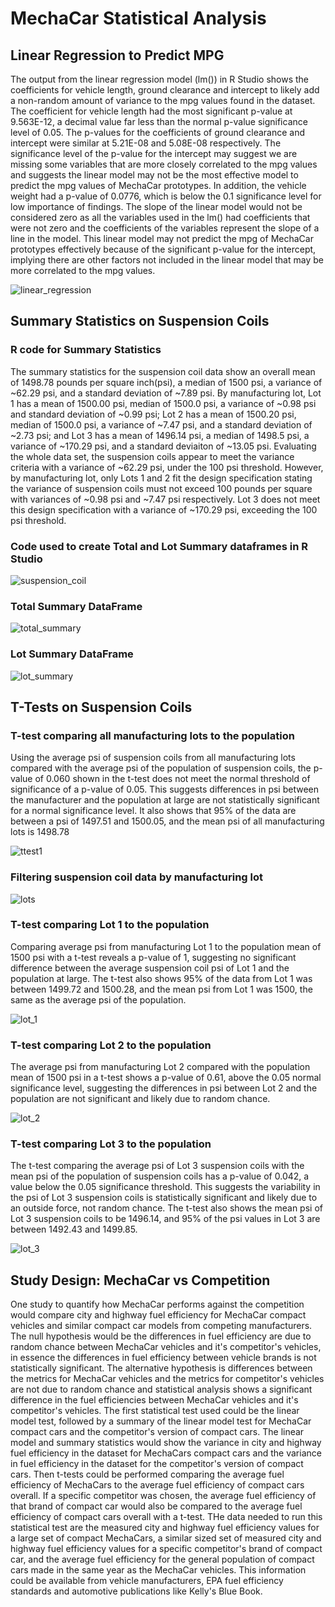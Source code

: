 
# MechaCar Statistical Analysis


## Linear Regression to Predict MPG


The output from the linear regression model (lm()) in R Studio shows the coefficients for vehicle length, ground clearance and intercept to likely add a non-random amount of variance to the mpg values found in the dataset.  The coefficient for vehicle length had the most significant p-value at 9.563E-12, a decimal value far less than the normal p-value significance level of 0.05.  The p-values for the coefficients of ground clearance and intercept were similar at 5.21E-08 and 5.08E-08 respectively.  The significance level of the p-value for the intercept may suggest we are missing some variables that are more closely correlated to the mpg values and suggests the linear model may not be the most effective model to predict the mpg values of MechaCar prototypes.  In addition, the vehicle weight had a p-value of 0.0776, which is below the 0.1 significance level for low importance of findings.  The slope of the linear model would not be considered zero as all the variables used in the lm() had coefficients that were not zero and the coefficients of the variables represent the slope of a line in the model.  This linear model may not predict the mpg of MechaCar prototypes effectively because of the significant p-value for the intercept, implying there are other factors not included in the linear model that may be more correlated to the mpg values.   

![linear_regression](https://user-images.githubusercontent.com/78699521/122134222-089a2980-cdf3-11eb-94dd-e1ec066bc7c1.png)


## Summary Statistics on Suspension Coils

### R code for Summary Statistics


The summary statistics for the suspension coil data show an overall mean of 1498.78 pounds per square inch(psi), a median of 1500 psi, a variance of ~62.29 psi, and a standard deviation of ~7.89 psi.  By manufacturing lot, Lot 1 has a mean of 1500.00 psi, median of 1500.0 psi, a variance of ~0.98 psi and standard deviation of ~0.99 psi; Lot 2 has a mean of 1500.20 psi, median of 1500.0 psi, a variance of ~7.47 psi, and a standard deviation of ~2.73 psi; and Lot 3 has a mean of 1496.14 psi, a median of 1498.5 psi, a variance of ~170.29 psi, and a standard deviaiton of ~13.05 psi.  Evaluating the whole data set, the suspension coils appear to meet the variance criteria with a variance of ~62.29 psi, under the 100 psi threshold.  However, by manufacturing lot, only  Lots 1 and 2 fit the design specification stating the variance of suspension coils must not exceed 100 pounds per square with variances of ~0.98 psi and ~7.47 psi respectively. Lot 3 does not meet this design specification with a variance of ~170.29 psi, exceeding the 100 psi threshold. 


### Code used to create Total and Lot Summary dataframes in R Studio


![suspension_coil](https://user-images.githubusercontent.com/78699521/122658632-79f41800-d124-11eb-9021-23b11505e3af.png)


### Total Summary DataFrame
![total_summary](https://user-images.githubusercontent.com/78699521/122658637-8e381500-d124-11eb-8617-f7bf200396be.png)


### Lot Summary DataFrame
![lot_summary](https://user-images.githubusercontent.com/78699521/122658642-942df600-d124-11eb-9ac8-f5504f1a0bac.png)


## T-Tests on Suspension Coils


### T-test comparing all manufacturing lots to the population
Using the average psi of suspension coils from all manufacturing lots compared with the average psi of the population of suspension coils, the p-value of 0.060 shown in the t-test does not meet the normal threshold of significance of a p-value of 0.05.  This suggests differences in psi between the manufacturer and the population at large are not statistically significant for a normal significance level.  It also shows that 95% of the data are between a psi of 1497.51 and 1500.05, and the mean psi of all manufacturing lots is 1498.78


![ttest1](https://user-images.githubusercontent.com/78699521/122690003-8edfb280-d1db-11eb-9a36-81818a0117e5.png)

### Filtering suspension coil data by manufacturing lot
![lots](https://user-images.githubusercontent.com/78699521/122690007-94d59380-d1db-11eb-85fb-2c7a601fc85d.png)


### T-test comparing Lot 1 to the population
Comparing average psi from manufacturing Lot 1 to the population mean of 1500 psi with a t-test reveals a p-value of 1, suggesting no significant difference between the average suspension coil psi of Lot 1 and the population at large.  The t-test also shows 95% of the data from Lot 1 was between 1499.72 and 1500.28, and the mean psi from Lot 1 was 1500, the same as the average psi of the population.


![lot_1](https://user-images.githubusercontent.com/78699521/122690010-999a4780-d1db-11eb-94bb-afe9bce9967f.png)


### T-test comparing Lot 2 to the population
The average psi from manufacturing Lot 2 compared with the population mean of 1500 psi in a t-test shows a p-value of 0.61, above the 0.05 normal significance level, suggesting the differences in psi between Lot 2 and the population are not significant and likely due to random chance.


![lot_2](https://user-images.githubusercontent.com/78699521/122690012-9dc66500-d1db-11eb-80b8-701831627a19.png)


### T-test comparing Lot 3 to the population
The t-test comparing the average psi of Lot 3 suspension coils with the mean psi of the population of suspension coils has a p-value of 0.042, a value below the 0.05 significance threshold.  This suggests the variability in the psi of Lot 3 suspension coils is statistically significant and likely due to an outside force, not random chance.  The t-test also shows the mean psi of Lot 3 suspension coils to be 1496.14, and 95% of the psi values in Lot 3 are between 1492.43 and 1499.85. 


![lot_3](https://user-images.githubusercontent.com/78699521/122690017-a28b1900-d1db-11eb-9e7f-2902eb75d8fe.png)


## Study Design: MechaCar vs Competition


One study to quantify how MechaCar performs against the competition would compare city and highway fuel efficiency for MechaCar compact vehicles and similar compact car models from competing manufacturers.  The null hypothesis would be the differences in fuel efficiency are due to random chance between MechaCar vehicles and it's competitor's vehicles, in essence the differences in fuel efficiency between vehicle brands is not statistically significant.  The alternative hypothesis is differences between the metrics for MechaCar vehicles and the metrics for competitor's vehicles are not due to random chance and statistical analysis shows a significant difference in the fuel efficiencies between MechaCar vehicles and it's competitor's vehicles.  The first statistical test used could be the linear model test, followed by a summary of the linear model test for MechaCar compact cars and the competitor's version of compact cars.  The linear model and summary statistics would show the variance in city and highway fuel efficiency in the dataset for  MechaCars compact cars and the variance in fuel efficiency in the dataset for the competitor's version of compact cars.  Then t-tests could be performed comparing the average fuel efficiency of MechaCars to the average fuel efficiency of compact cars overall.  If a specific competitor was chosen, the average fuel efficiency of that brand of compact car would also be compared to the average fuel efficiency of compact cars overall with a t-test.  THe data needed to run this statistical test are the measured city and highway fuel efficiency values for a large set of compact MechaCars, a similar sized set of measured city and highway fuel efficiency values for a specific competitor's brand of compact car, and the average fuel efficiency for the general population of compact cars made in the same year as the MechaCar vehicles.  This information could be available from vehicle manufacturers, EPA fuel efficiency standards and automotive publications like Kelly's Blue Book.             


